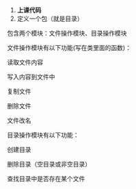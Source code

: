 1. **上课代码**
2. 定义一个包（就是目录）

包含两个模块：文件操作模块、目录操作模块

文件操作模块有以下功能(写在类里面的函数)：

读取文件内容

写入内容到文件中

复制文件

删除文件

文件改名

目录操作模块有以下功能：

创建目录 

删除目录（空目录或非空目录）

查找目录中是否存在某个文件